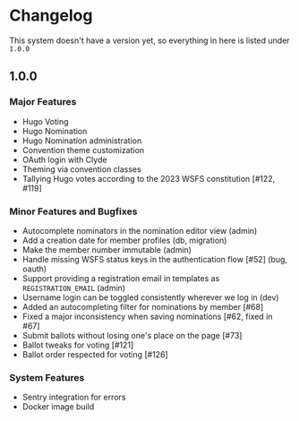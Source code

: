 # Changelog

This system doesn't have a version yet, so everything in here is listed under `1.0.0`

## 1.0.0

### Major Features

* Hugo Voting
* Hugo Nomination
* Hugo Nomination administration
* Convention theme customization
* OAuth login with Clyde
* Theming via convention classes
* Tallying Hugo votes according to the 2023 WSFS constitution [#122, #119]

### Minor Features and Bugfixes

* Autocomplete nominators in the nomination editor view (admin)
* Add a creation date for member profiles (db, migration)
* Make the member number immutable (admin)
* Handle missing WSFS status keys in the authentication flow [#52] (bug, oauth)
* Support providing a registration email in templates as `REGISTRATION_EMAIL` (admin)
* Username login can be toggled consistently wherever we log in (dev)
* Added an autocompleting filter for nominations by member [#68]
* Fixed a major inconsistency when saving nominations [#62, fixed in #67]
* Submit ballots without losing one's place on the page [#73]
* Ballot tweaks for voting [#121]
* Ballot order respected for voting [#126]

### System Features

* Sentry integration for errors
* Docker image build
